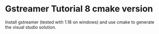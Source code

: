 # Gstreamer Tutorial 8 cmake version

Install gstreamer (tested with 1.18 on windows) and use cmake to generate the visual studio solution.  